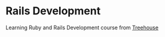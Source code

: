 # Rails Development

Learning Ruby and Rails Development course from <a href="https://teamtreehouse.com/tracks/rails-development">Treehouse</a>
